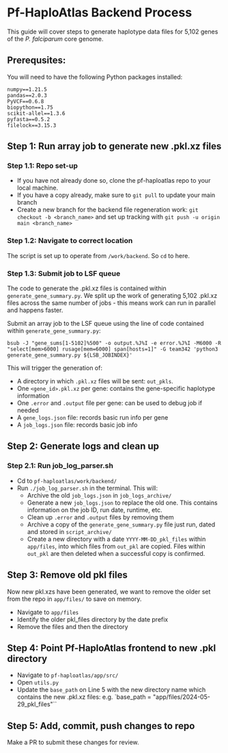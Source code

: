 # Pf-HaploAtlas Backend Process

This guide will cover steps to generate haplotype data files for 5,102 genes of the *P. falciparum* core genome. 

## Prerequsites:
You will need to have the following Python packages installed: 

```
numpy==1.21.5
pandas==2.0.3
PyVCF==0.6.8
biopython==1.75
scikit-allel==1.3.6
pyfasta==0.5.2
filelock==3.15.3
```

## Step 1: Run array job to generate new .pkl.xz files

### Step 1.1: Repo set-up
 - If you have not already done so, clone the pf-haploatlas repo to your local machine.
 - If you have a copy already, make sure to `git pull` to update your main branch
 - Create a new branch for the backend file regeneration work: `git checkout -b <branch_name>` and set up tracking with `git push -u origin main <branch_name>`

### Step 1.2: Navigate to correct location
The script is set up to operate from `/work/backend`. So `cd` to here. 

### Step 1.3: Submit job to LSF queue
The code to generate the .pkl.xz files is contained within `generate_gene_summary.py`. We split up the work of generating 5,102 .pkl.xz files across the same number of jobs - this means work can run in parallel and happens faster. 

Submit an array job to the LSF queue using the line of code contained within `generate_gene_summary.py`: 
```
bsub -J "gene_sums[1-5102]%500" -o output.%J%I -e error.%J%I -M6000 -R "select[mem>6000] rusage[mem=6000] span[hosts=1]" -G team342 'python3 generate_gene_summary.py ${LSB_JOBINDEX}'
```

This will trigger the generation of:
- A directory in which `.pkl.xz` files will be sent: `out_pkls`. 
- One `<gene_id>.pkl.xz` per gene: contains the gene-specific haplotype information
- One `.error` and `.output` file per gene: can be used to debug job if needed
- A `gene_logs.json` file: records basic run info per gene
- A `job_logs.json` file: records basic job info

## Step 2: Generate logs and clean up

### Step 2.1: Run job_log_parser.sh
- Cd to `pf-haploatlas/work/backend/`
- Run `./job_log_parser.sh` in the terminal. This will:
    - Archive the old `job_logs.json` in `job_logs_archive/`
    - Generate a new `job_logs.json` to replace the old one. This contains information on the job ID, run date, runtime, etc.
    - Clean up `.error` and `.output` files by removing them
    - Archive a copy of the `generate_gene_summary.py` file just run, dated and stored in `script_archive/`
    - Create a new directory with a date `YYYY-MM-DD_pkl_files` within `app/files`, into which files from `out_pkl` are copied. Files within `out_pkl` are then deleted when a successful copy is confirmed.


## Step 3: Remove old pkl files
Now new pkl.xzs have been generated, we want to remove the older set from the repo in `app/files/` to save on memory.
- Navigate to `app/files`
- Identify the older pkl_files directory by the date prefix
- Remove the files and then the directory

## Step 4: Point Pf-HaploAtlas frontend to new .pkl directory
- Navigate to `pf-haploatlas/app/src/`
- Open `utils.py`
- Update the `base_path` on Line 5 with the new directory name which contains the new .pkl.xz files: e.g. `base_path = "app/files/2024-05-29_pkl_files"``

## Step 5: Add, commit, push changes to repo
Make a PR to submit these changes for review. 
